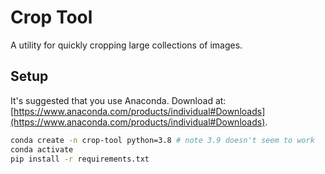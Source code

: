 # Crop Tool

A utility for quickly cropping large collections of images.

## Setup

It's suggested that you use Anaconda. Download at: [https://www.anaconda.com/products/individual#Downloads](https://www.anaconda.com/products/individual#Downloads).

```bash
conda create -n crop-tool python=3.8 # note 3.9 doesn't seem to work
conda activate
pip install -r requirements.txt
```
